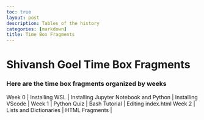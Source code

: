```yaml
---
toc: true
layout: post
description: Tables of the history
categories: [markdown]
title: Time Box Fragments
---
```


# Shivansh Goel Time Box Fragments

### Here are the time box fragments organized by weeks

Week 0 | Installing WSL  | Installing Jupyter Notebook and Python | Installing VScode | 
Week 1 | Python Quiz       | Bash Tutorial |  Editing index.html
Week 2 | Lists and Dictionaries  | HTML Fragments | 
